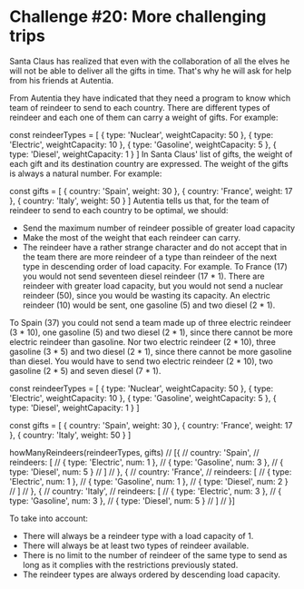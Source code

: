 # Challenge #20: More challenging trips

Santa Claus has realized that even with the collaboration of all the elves he will not be able to deliver all the gifts in time. That's why he will ask for help from his friends at Autentia.

From Autentia they have indicated that they need a program to know which team of reindeer to send to each country. There are different types of reindeer and each one of them can carry a weight of gifts. For example:

  const reindeerTypes = [
    { type: 'Nuclear', weightCapacity: 50 },
    { type: 'Electric', weightCapacity: 10 },
    { type: 'Gasoline', weightCapacity: 5 },
    { type: 'Diesel', weightCapacity: 1 }
  ]
  In Santa Claus' list of gifts, the weight of each gift and its destination country are expressed. The weight of the gifts is always a natural number. For example:

  const gifts = [
    { country: 'Spain', weight: 30 },
    { country: 'France', weight: 17 },
    { country: 'Italy', weight: 50 }
  ]
Autentia tells us that, for the team of reindeer to send to each country to be optimal, we should:

- Send the maximum number of reindeer possible of greater load capacity
- Make the most of the weight that each reindeer can carry.
- The reindeer have a rather strange character and do not accept that in the team there are more reindeer of a type than reindeer of the next type in descending order of load capacity.
For example. To France (17) you would not send seventeen diesel reindeer (17 * 1). There are reindeer with greater load capacity, but you would not send a nuclear reindeer (50), since you would be wasting its capacity. An electric reindeer (10) would be sent, one gasoline (5) and two diesel (2 * 1).

To Spain (37) you could not send a team made up of three electric reindeer (3 * 10), one gasoline (5) and two diesel (2 * 1), since there cannot be more electric reindeer than gasoline. Nor two electric reindeer (2 * 10), three gasoline (3 * 5) and two diesel (2 * 1), since there cannot be more gasoline than diesel. You would have to send two electric reindeer (2 * 10), two gasoline (2 * 5) and seven diesel (7 * 1).

  const reindeerTypes = [
    { type: 'Nuclear', weightCapacity: 50 },
    { type: 'Electric', weightCapacity: 10 },
    { type: 'Gasoline', weightCapacity: 5 },
    { type: 'Diesel', weightCapacity: 1 }
  ]

  const gifts = [
    { country: 'Spain', weight: 30 },
    { country: 'France', weight: 17 },
    { country: 'Italy', weight: 50 }
  ]

  howManyReindeers(reindeerTypes, gifts)
  // [{
  //   country: 'Spain',
  //   reindeers: [
  //     { type: 'Electric', num: 1 },
  //     { type: 'Gasoline', num: 3 },
  //     { type: 'Diesel', num: 5 }
  //   ]
  // }, {
  //   country: 'France',
  //   reindeers: [
  //     { type: 'Electric', num: 1 },
  //     { type: 'Gasoline', num: 1 },
  //     { type: 'Diesel', num: 2 }
  //   ]
  //  }, {
  //   country: 'Italy',
  //   reindeers: [
  //     { type: 'Electric', num: 3 },
  //     { type: 'Gasoline', num: 3 },
  //     { type: 'Diesel', num: 5 }
  //   ]
  // }]

To take into account:

- There will always be a reindeer type with a load capacity of 1.
- There will always be at least two types of reindeer available.
- There is no limit to the number of reindeer of the same type to send as long as it complies with the restrictions previously stated.
- The reindeer types are always ordered by descending load capacity.